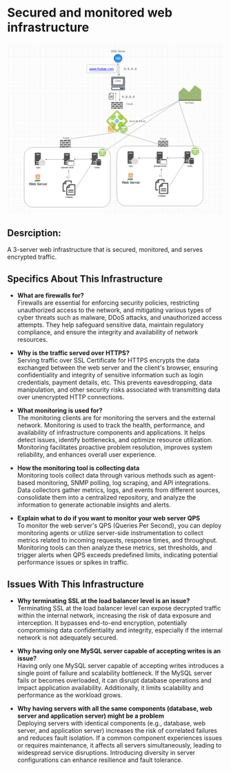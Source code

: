 # Secured and monitored web infrastructure

![Image of a secured and monitored infrastructure](2-secured_and_monitored_web_infrastructure.jpg)

## Desrciption:
A 3-server web infrastructure that is secured, monitored, and serves encrypted traffic.

## Specifics About This Infrastructure

- **What are firewalls for?**
<br/>Firewalls are essential for enforcing security policies, restricting unauthorized access to the network, and mitigating various types of cyber threats such as malware, DDoS attacks, and unauthorized access attempts. They help safeguard sensitive data, maintain regulatory compliance, and ensure the integrity and availability of network resources.

- **Why is the traffic served over HTTPS?**
<br/>Serving traffic over SSL Certificate for HTTPS encrypts the data exchanged between the web server and the client's browser, ensuring confidentiality and integrity of sensitive information such as login credentials, payment details, etc. This prevents eavesdropping, data manipulation, and other security risks associated with transmitting data over unencrypted HTTP connections.

- **What monitoring is used for?**
<br/>The monitoring clients are for monitoring the servers and the external network. Monitoring is used to track the health, performance, and availability of infrastructure components and applications. It helps detect issues, identify bottlenecks, and optimize resource utilization. Monitoring facilitates proactive problem resolution, improves system reliability, and enhances overall user experience.

- **How the monitoring tool is collecting data**
<br/>Monitoring tools collect data through various methods such as agent-based monitoring, SNMP polling, log scraping, and API integrations. Data collectors gather metrics, logs, and events from different sources, consolidate them into a centralized repository, and analyze the information to generate actionable insights and alerts.

- **Explain what to do if you want to monitor your web server QPS**
<br/>To monitor the web server's QPS (Queries Per Second), you can deploy monitoring agents or utilize server-side instrumentation to collect metrics related to incoming requests, response times, and throughput. Monitoring tools can then analyze these metrics, set thresholds, and trigger alerts when QPS exceeds predefined limits, indicating potential performance issues or spikes in traffic.

## Issues With This Infrastructure

- **Why terminating SSL at the load balancer level is an issue?**
<br/>Terminating SSL at the load balancer level can expose decrypted traffic within the internal network, increasing the risk of data exposure and interception. It bypasses end-to-end encryption, potentially compromising data confidentiality and integrity, especially if the internal network is not adequately secured.

- **Why having only one MySQL server capable of accepting writes is an issue?**
<br/>Having only one MySQL server capable of accepting writes introduces a single point of failure and scalability bottleneck. If the MySQL server fails or becomes overloaded, it can disrupt database operations and impact application availability. Additionally, it limits scalability and performance as the workload grows.

- **Why having servers with all the same components (database, web server and application server) might be a problem**
<br/>Deploying servers with identical components (e.g., database, web server, and application server) increases the risk of correlated failures and reduces fault isolation. If a common component experiences issues or requires maintenance, it affects all servers simultaneously, leading to widespread service disruptions. Introducing diversity in server configurations can enhance resilience and fault tolerance.

